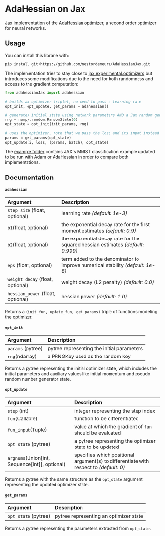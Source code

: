 # AdaHessian on Jax

[Jax](https://github.com/google/jax) implementation of the [AdaHessian optimizer](https://github.com/amirgholami/adahessian), a second order optimizer for neural networks.

## Usage

You can install this librarie with:

```
pip install git+https://github.com/nestordemeure/AdaHessianJax.git
```

The implementation tries to stay close to [jax.experimental.optimizers](https://jax.readthedocs.io/en/latest/jax.experimental.optimizers.html) but introduces some modifications due to the need for both randomness and access to the gradient computation:

```python
from adahessianJax import adahessian

# builds an optimizer triplet, no need to pass a learning rate
opt_init, opt_update, get_params = adahessian()

# generates initial state using network parameters AND a Jax random generator key
rng = numpy.random.RandomState(0)
opt_state = opt_init(init_params, rng)

# uses the optimizer, note that we pass the loss and its input instead of the gradient to let adahessian do the computation itself
params = get_params(opt_state)
opt_update(i, loss, (params, batch), opt_state)
```

The [example folder](https://github.com/nestordemeure/AdaHessianJax/tree/main/examples) contains JAX's MNIST classification example updated to be run with Adam or AdaHessian in order to compare both implementations.

## Documentation

#### `adahessian`

| **Argument** | **Description** |
| :-------------- | :-------------- |
| `step_size` (float, optional) | learning rate *(default: 1e-3)* |
| `b1`(float, optional) | the exponential decay rate for the first moment estimates *(default: 0.9)* |
| `b2`(float, optional) | the exponential decay rate for the squared hessian estimates *(default: 0.999)* |
| `eps` (float, optional) | term added to the denominator to improve numerical stability *(default: 1e-8)* |
| `weight_decay` (float, optional) | weight decay (L2 penalty) *(default: 0.0)* |
| `hessian_power` (float, optional) | hessian power *(default: 1.0)* |

Returns a `(init_fun, update_fun, get_params)` triple of functions modeling the optimizer.

#### `opt_init`

| **Argument** | **Description** |
| :-------------- | :-------------- |
| `params` (pytree) | pytree representing the initial parameters |
| `rng`(ndarray) | a PRNGKey used as the random key |

Returns a pytree representing the initial optimizer state, which includes the initial parameters and auxiliary values like initial momentum and pseudo random number generator state.

#### `opt_update`

| **Argument** | **Description** |
| :-------------- | :-------------- |
| `step` (int) | integer representing the step index |
| `fun`(Callable) | function to be differentiated |
| `fun_input`(Tuple) | value at which the gradient of `fun` should be evaluated |
| `opt_state` (pytree) | a pytree representing the optimizer state to be updated |
| `argnums`(Union[int, Sequence[int]], optional) | specifies which positional argument(s) to differentiate with respect to *(default: 0)* |

Returns a pytree with the same structure as the `opt_state` argument representing the updated optimizer state.

#### `get_params`

| **Argument** | **Description** |
| :-------------- | :-------------- |
| `opt_state` (pytree) | pytree representing an optimizer state |

Returns a pytree representing the parameters extracted from `opt_state`.
